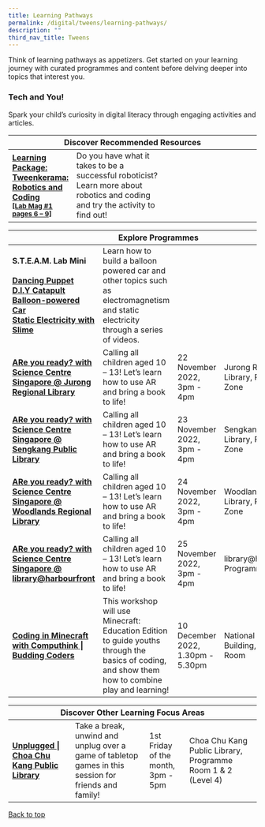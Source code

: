 ```yaml
---
title: Learning Pathways
permalink: /digital/tweens/learning-pathways/
description: ""
third_nav_title: Tweens
---
```

<style type="text/css">
/* Links */
.content a { color: #322987; }
.content a:focus,
.content a:hover { color: #28216c; }

/* Button Outline */
.bp-button { padding-left: 1.5rem; padding-right: 1.5rem; }
.bp-button.is-primary-outline { border: 1px solid #322987; color: #322987; background-color: transparent; text-decoration: none; }
.bp-button.is-primary-outline:focus,
.bp-button.is-primary-outline:hover { border: 1px solid #322987; color: #cff2e8; background-color: #322987; text-decoration: none; }

/* Responsive Iframe */
.responsive-iframe { position: absolute; top: 0; left: 0; bottom: 0; right: 0; width: 100%; height: 100%; }
.responsive-iframe-container { position: relative; overflow: hidden; width: 100%; }
.responsive-iframe-container.ratio-16by9 { padding-top: 56.25%; }
.responsive-iframe-container.ratio-4by3 { padding-top: 75%; }
.responsive-iframe-container.ratio-3by2 { padding-top: 66.66%; }
.responsive-iframe-container.ratio-1by1 { padding-top: 100%; }
</style>
Think of learning pathways as appetizers. Get started on your learning journey with curated programmes and content before delving deeper into topics that interest you.
<h3><b>Tech and You!</b></h3>
Spark your child’s curiosity in digital literacy through engaging activities and articles.
<div class="horizontal-scroll margin--bottom--lg">
  <table class="generic-table">
    <thead>
      <tr>
        <th colspan="4" class="is-uppercase has-weight-normal">Discover Recommended Resources</th>
      </tr>
    </thead>
    <tbody>
      <tr>
        <td style="width: 20%;"><a href="https://childrenandteens.nlb.gov.sg/images/diyresources/secondary/FA_Tweenkerama-Issue-1.pdf" target="_blank"><b>Learning Package: 
<br>Tweenkerama: Robotics and Coding 
					<br><small>[Lab Mag #1 pages 6 – 9]</small>
</b></a></td>
        <td style="width: 40%;">Do you have what it takes to be a successful roboticist? Learn more about robotics and coding and try the activity to find out!
</td>
        <td style="width: 20%;"></td>
        <td style="width: 20%;"></td>
      </tr>
</tbody>
  </table>
</div>

<div class="horizontal-scroll margin--bottom--lg">
  <table class="generic-table">
    <thead>
      <tr>
        <th colspan="4" class="is-uppercase has-weight-normal">Explore Programmes</th>
      </tr>
    </thead>
    <tbody>
      			<tr>
      <td style="width: 20%;"><b> S.T.E.A.M. Lab Mini</b><br><br>
				<a href="https://youtu.be/l9B7iknybmw" target="_blank"><b>Dancing Puppet</b></a><br>
				<a href="https://youtu.be/J5EqL69pjYE" target="_blank"><b>D.I.Y Catapult</b></a><br>
				<a href="https://youtu.be/p6NoA5c8R1U" target="_blank"><b>Balloon-powered Car</b></a><br>
				<a href="https://youtu.be/qDrRGM1t8fU" target="_blank"><b>Static Electricity with Slime</b></a><br></td>
         <td style="width: 40%;">Learn how to build a balloon powered car and other topics such as electromagnetism and static electricity through a series of videos.</td>
        <td style="width: 20%;"></td>
        <td style="width: 20%;"></td>
      </tr>
	<tr>
<td><a href="https://www.eventbrite.sg/e/are-you-ready-with-science-centre-singapore-jurong-regional-library-tickets-435562859237?aff" target="_blank"><b>ARe you ready? with Science Centre Singapore @ Jurong Regional Library</b></a></td>
<td>Calling all children aged 10 – 13! Let’s learn how to use AR and bring a book to life!</td>
<td>22 November 2022,<br>3pm - 4pm</td>
<td>Jurong Regional Library, Programme Zone</td>
</tr>
			<tr><td><a href="https://www.eventbrite.sg/e/are-you-ready-with-science-centre-singapore-sengkang-public-library-tickets-435564925417?aff" target="_blank"><b>ARe you ready? with Science Centre Singapore @ Sengkang Public Library</b></a></td>
<td>Calling all children aged 10 – 13! Let’s learn how to use AR and bring a book to life!</td>
<td>23 November 2022,<br>3pm - 4pm</td>
<td>Sengkang Public Library, Programme Zone</td>
</tr>
			<tr><td><a href="https://www.eventbrite.sg/e/are-you-ready-with-science-centre-singapore-woodlands-regional-library-tickets-435567553277?aff" target="_blank"><b>ARe you ready? with Science Centre Singapore @ Woodlands Regional Library</b></a></td>
<td>Calling all children aged 10 – 13! Let’s learn how to use AR and bring a book to life!</td>
<td>24 November 2022,<br>3pm - 4pm</td>
<td>Woodlands Regional Library, Programme Zone</td>
</tr>
			<tr><td><a href="https://www.eventbrite.sg/e/are-you-ready-with-science-centre-singapore-libraryharbourfront-tickets-435568435917?aff" target="_blank"><b>ARe you ready? with Science Centre Singapore @ library@harbourfront</b></a></td>
<td>Calling all children aged 10 – 13! Let’s learn how to use AR and bring a book to life!</td>
<td>25 November 2022,<br>3pm - 4pm</td>
<td>library@harbourfront, Programme Zone 2</td>
</tr>
			<tr><td><a href="https://www.eventbrite.sg/cc/programmes-on-digital-66199f" target="_blank"><b>Coding in Minecraft with Computhink | Budding Coders</b></a></td>
<td>This workshop will use Minecraft: Education Edition to guide youths through the basics of coding, and show them how to combine play and learning!</td>
<td>10 December 2022,<br>1.30pm - 5.30pm</td>
<td>National Library Building, Possibility Room</td>
</tr>
			</tbody>
  </table>
</div>

<div class="horizontal-scroll margin--bottom--lg">
  <table class="generic-table">
    <thead>
      <tr>
        <th colspan="4" class="is-uppercase has-weight-normal">Discover Other Learning Focus Areas</th>
      </tr>
    </thead>
    <tbody>
           
<tr>
<td><a href="https://www.eventbrite.sg/cc/programmes-for-children-66139" target="_blank"><b>Unplugged | Choa Chu Kang Public Library</b></a></td>
<td>Take a break, unwind and unplug over a game of tabletop games in this session for friends and family!</td>
<td>1st Friday of the month,<br> 3pm - 5pm</td>
<td>Choa Chu Kang Public Library, Programme Room 1 & 2 (Level 4)</td>
</tr>
    </tbody>
  </table>
</div>

<p class="has-text-right margin--top--xl"><a href="#main-content">Back to top</a></p>